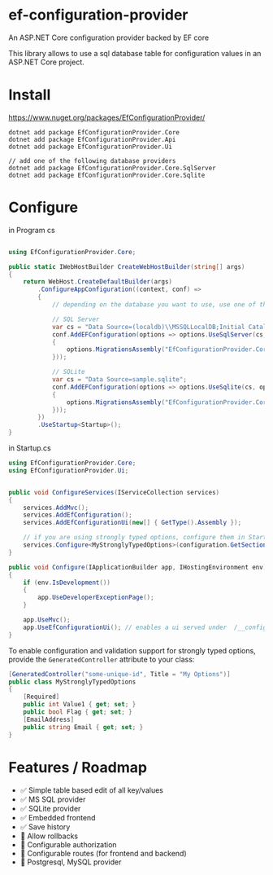 # ef-configuration-provider
An ASP.NET Core configuration provider backed by EF core

This library allows to use a sql database table for configuration values in an ASP.NET Core project.

# Install

https://www.nuget.org/packages/EfConfigurationProvider/


```
dotnet add package EfConfigurationProvider.Core
dotnet add package EfConfigurationProvider.Api
dotnet add package EfConfigurationProvider.Ui

// add one of the following database providers
dotnet add package EfConfigurationProvider.Core.SqlServer
dotnet add package EfConfigurationProvider.Core.Sqlite
```

# Configure

in Program cs
```cs

using EfConfigurationProvider.Core;

public static IWebHostBuilder CreateWebHostBuilder(string[] args)
{
    return WebHost.CreateDefaultBuilder(args)
        .ConfigureAppConfiguration((context, conf) =>
        {
            // depending on the database you want to use, use one of the following configurations

            // SQL Server
            var cs = "Data Source=(localdb)\\MSSQLLocalDB;Initial Catalog=config-test;Integrated Security=True;Connect Timeout=30;Encrypt=False;TrustServerCertificate=False;ApplicationIntent=ReadWrite;MultiSubnetFailover=False";
            conf.AddEFConfiguration(options => options.UseSqlServer(cs, options =>
            {
                options.MigrationsAssembly("EfConfigurationProvider.Core.SqlServer");
            }));

            // SQLite
            var cs = "Data Source=sample.sqlite";
            conf.AddEFConfiguration(options => options.UseSqlite(cs, options =>
            {
                options.MigrationsAssembly("EfConfigurationProvider.Core.Sqlite");
            }));
        })
        .UseStartup<Startup>();
}
```

in Startup.cs
```cs
using EfConfigurationProvider.Core;
using EfConfigurationProvider.Ui;


public void ConfigureServices(IServiceCollection services)
{
    services.AddMvc();
    services.AddEfConfiguration();
    services.AddEfConfigurationUi(new[] { GetType().Assembly });

    // if you are using strongly typed options, configure them in Startup.cs as usual
    services.Configure<MyStronglyTypedOptions>(configuration.GetSection("myoptions"));
}

public void Configure(IApplicationBuilder app, IHostingEnvironment env)
{
    if (env.IsDevelopment())
    {
        app.UseDeveloperExceptionPage();
    }

    app.UseMvc();
    app.UseEfConfigurationUi(); // enables a ui served under  /__configuration/index.html
}
```

To enable configuration and validation support for strongly typed options, provide the `GeneratedController` attribute to your class:

```cs
[GeneratedController("some-unique-id", Title = "My Options")]
public class MyStronglyTypedOptions
{
    [Required]
    public int Value1 { get; set; }
    public bool Flag { get; set; }
    [EmailAddress]
    public string Email { get; set; }
}
```

# Features / Roadmap

 - :white_check_mark: Simple table based edit of all key/values
 - :white_check_mark: MS SQL provider
 - :white_check_mark: SQLite provider
 - :white_check_mark: Embedded frontend
 - :white_check_mark: Save history
 - :black_square_button: Allow rollbacks
 - :black_square_button: Configurable authorization
 - :black_square_button: Configurable routes (for frontend and backend)
 - :black_square_button: Postgresql, MySQL provider

